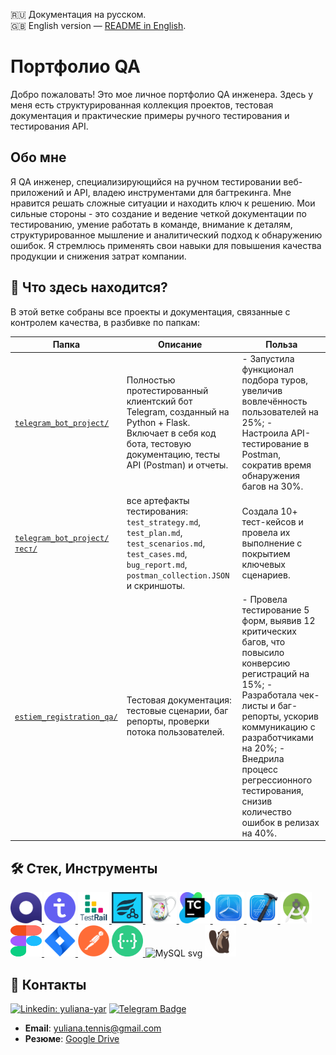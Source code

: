 🇷🇺 Документация на русском.  
🇬🇧 English version — [README in English](README.md).

# Портфолио QA

Добро пожаловать! Это мое личное портфолио QA инженера. Здесь у меня есть структурированная коллекция проектов, тестовая документация и практические примеры ручного тестирования и тестирования API.


## Обо мне

Я QA инженер, специализирующийся на ручном тестировании веб-приложений и API, владею инструментами для багтрекинга. Мне нравится решать сложные ситуации и находить ключ к решению. Мои сильные стороны - это создание и ведение четкой документации по тестированию, умение работать в команде, внимание к деталям, структурированное мышление и аналитический подход к обнаружению ошибок. Я стремлюсь применять свои навыки для повышения качества продукции и снижения затрат компании.


## 📁 Что здесь находится?

В этой ветке собраны все проекты и документация, связанные с контролем качества, в разбивке по папкам:

| Папка | Описание | Польза |
|--------|-------------|------------------|
| [`telegram_bot_project/`](./telegram_bot_project/) | Полностью протестированный клиентский бот Telegram, созданный на Python + Flask. Включает в себя код бота, тестовую документацию, тесты API (Postman) и отчеты. | - Запустила функционал подбора туров, увеличив вовлечённость пользователей на 25%; - Настроила API-тестирование в Postman, сократив время обнаружения багов на 30%. | 
| [`telegram_bot_project/тест/`](./telegram_bot_project/тесты/) | все артефакты тестирования: `test_strategy.md`, `test_plan.md`, `test_scenarios.md`, `test_cases.md`, `bug_report.md`, `postman_collection.JSON` и скриншоты. | Создала 10+ тест-кейсов и провела их выполнение с покрытием ключевых сценариев. |
| [`estiem_registration_qa/`](./estiem_registration_qa) | Тестовая документация: тестовые сценарии, баг репорты, проверки потока пользователей. | - Провела тестирование 5 форм, выявив 12 критических багов, что повысило конверсию регистраций на 15%; - Разработала чек-листы и баг-репорты, ускорив коммуникацию с разработчиками на 20%; - Внедрила процесс регрессионного тестирования, снизив количество ошибок в релизах на 40%.



## 🛠️ Стек, Инструменты

<p align="left">
<a href="https://qase.io/">
<img src="https://github.com/qajenna/qajenna/blob/main/icons/Qase.io.png" alt="Qase.io" width="50" height="50" />
</a>
<a href="https://testit.software/">
<img src="https://github.com/qajenna/qajenna/blob/main/icons/TestIT.png" alt="TestIT" width="50" height="50" />
</a>
<a href="https://www.gurock.com/testrail">
<img src="https://github.com/qajenna/qajenna/blob/main/icons/TestRail.png" alt="TestRail" width="50" height="50" />
</a>
<a href="https://marketplace.atlassian.com/apps/1014681/zephyr-squad-test-management-for-jira?tab=overview&hosting=cloud">
<img src="https://github.com/qajenna/qajenna/blob/main/icons/Zephyr.png" alt="Zephyr" width="50" height="50" />
</a>
<a href="https://www.charlesproxy.com/">
<img src="https://github.com/qajenna/qajenna/blob/main/icons/Charles.png" alt="Charles" width="50" height="50" />
</a>
<a href="https://www.jetbrains.com/teamcity/">
<img src="https://github.com/qajenna/qajenna/blob/main/icons/TeamCity.png" alt="Teamcity" width="50" height="50" />
</a>
<a href="https://developer.apple.com/testflight/">
<img src="https://github.com/qajenna/qajenna/blob/main/icons/Testflight.png" alt="Testflight" width="50" height="50" />
</a> 
<a href="https://developer.apple.com/xcode/">
<img src="https://github.com/qajenna/qajenna/blob/main/icons/Xcode.png" alt="Xcode" width="50" height="50" />
</a> 
<a href="https://developer.android.com/studio">
<img src="https://github.com/qajenna/qajenna/blob/main/icons/Android%20Studio.png" alt="Android Studio" width="50" height="50" />
</a>
<a href="https://figma.com">
<img src="https://github.com/qajenna/qajenna/blob/main/icons/Figma.svg" alt="Figma" width="50" height="50" /> 
</a>
<a href="https://www.atlassian.com/software/jira">
<img src="https://github.com/qajenna/qajenna/blob/main/icons/Jira.png" alt="Jira" width="50" height="50" />
</a>
<a href="https://www.postman.com/">
<img src="https://github.com/qajenna/qajenna/blob/main/icons/Postman.png" alt="Postman" width="50" height="50" />
</a>
<a href="https://swagger.io/">
<img src="https://github.com/qajenna/qajenna/blob/main/icons/swagger.png" alt="Swagger" width="50" height="50" />
</a>
<img width="50" height="50" alt="MySQL svg" src="https://github.com/user-attachments/assets/0a452171-7065-45ee-a9c0-c9bc99deef05" />
<a href="https://dbeaver.io/">
<img src="https://github.com/qajenna/qajenna/blob/main/icons/DBeaver.png" alt="DBeaver" width="50" height="50" />
</a>
</p>


## 🔗 Контакты

[![Linkedin: yuliana-yar](https://img.shields.io/badge/-LinkedIn-0e76a8?style=flat-square&logo=Linkedin&logoColor=white)](https://linkedin.com/in/yuliana-yar)
[![Telegram Badge](https://img.shields.io/badge/-Telegram-0088cc?style=flat-square&logo=Telegram&logoColor=white)](https://t.me/Jitwoof)
- **Email**: yuliana.tennis@gmail.com
- **Резюме**: [Google Drive](https://drive.google.com/file/d/1K0zKX7iAbzXXSBtLwYAR2IbIKxnKyvmq/view?usp=sharing)
